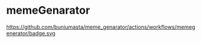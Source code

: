 # memeGenarator
https://github.com/buniumasta/meme_genarator/actions/workflows/memegenerator/badge.svg
